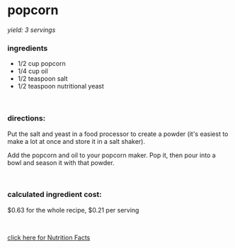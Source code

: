 # popcorn
*yield: 3 servings*

### ingredients
- 1/2 cup popcorn
- 1/4 cup oil
- 1/2 teaspoon salt
- 1/2 teaspoon nutritional yeast

<br>

### directions:

Put the salt and yeast in a food processor to create a powder (it's easiest to make a lot at once and store it in a salt shaker).

Add the popcorn and oil to your popcorn maker. Pop it, then pour into a bowl and season it with that powder.


<br>

### calculated ingredient cost:

$0.63 for the whole recipe, $0.21 per serving

<br>

[click here for Nutrition Facts](https://htmlpreview.github.io/?https://github.com/nate-thegrate/vegan-chef/blob/main/compile_recipes/nutrition/nutrition_labels/popcorn/nutrition_facts.html)